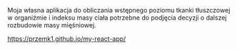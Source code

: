 Moja własna aplikacja do obliczania wstępnego poziomu tkanki tłuszczowej w organiźmie i indeksu masy ciała potrzebne do podjęcia decyzji o dalszej rozbudowie masy mięśniowej.


https://przemk1.github.io/my-react-app/
